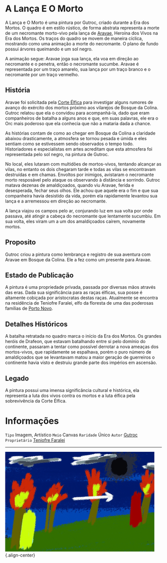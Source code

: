 <!-- TITLE: A Lança E O Morto -->
<!-- SUBTITLE: Visão geral sobre A Lança E O Morto -->

# A Lança E O Morto
A Lança e O Morto é uma pintura por Gutroc, criado durante a Era dos Mortos. O quadro é em estilo rústico, de forma abstrata representa a morte de um necromante morto-vivo pela lança de [Aravae](http://localhost/individuos/aravae#aravae), Heroína dos Vivos na Era dos Mortos. Os traços do quadro se movem de maneira cíclica, mostrando como uma animação a morte do necromante. O plano de fundo possui árvores queimando e um sol negro.

A animação segue: Aravae joga sua lança, ela voa em direção ao necromante e o penetra, então o necromante sucumbe. Aravae é representada por um traço amarelo, sua lança por um traço branco e o necromante por um traço vermelho. 

## História

Aravae foi solicitada pela [Corte Élfica](http://localhost/faccoes/nacoes#nacoes) para investigar alguns rumores de avanço do exército dos mortos próximo aos vilarejos de Bosque da Colina. Gutroc relatou que ela o convidou para acompanhá-la, dado que eram companheiros de batalha a alguns anos e que, em suas palavras, ele era o Orc mais poderoso que ela conhecia que não a mataria dada a chance. 

As histórias contam de como ao chegar em Bosque da Colina a claridade abaixou drasticamente, a atmosfera se tornou pesada e úmida e eles sentiam como se estivessem sendo observados o tempo todo. Historiadores e especialistas em artes acreditam que esta atmosfera foi representada pelo sol negro, na pintura de Gutroc.

No local, eles lutaram com multidões de mortos-vivos, tentando alcançar as vilas, no entanto os dois chegaram tarde e todas as vilas se encontravam destruídas e em chamas. Envoltos por inimigos, avistaram o necromante morto resposável pelo ataque os observando à distância e sorrindo. Gutroc matava dezenas de amaldiçoados, quando viu Aravae, ferida e desesperada, fechar seus olhos. Ele achou que aquele era o fim e que sua companheira havia desistido da vida, porém ela rapidamente levantou sua lança e a arremessou em direção ao necromante. 

A lança viajou os campos pelo ar, conjurando luz em sua volta por onde passava, até atingir a cabeça do necromante que lentamente sucumbiu. Em sua volta, eles viram um a um dos amaldiçoados caírem, novamente mortos.

## Proposito
Gutroc criou a pintura como lembrança e registro de sua aventura com Aravae em Bosque da Colina. Ele a fez como um presente para Aravae.

## Estado de Publicação
A pintura é uma propriedade privada, passada por diversas mãos através das eras. Dada sua significância para as raças élficas, sua posse é altamente cobiçada por aristocratas destas raças. Atualmente se encontra na residência de Teniofre Faralei, elfo da floresta de uma das poderosas famílias de [Porto Novo](http://localhost/lugares/plano-material/drafeon/sudeste-de-drafeon/porto-novo#porto-novo).

## Detalhes Históricos
A batalha retratada no quadro marca o início da Era dos Mortos. Os grandes heróis de Drafeon, que estavam batalhando entre si pelo domínio do continente, passaram a tentar como possível derrotar a nova ameaças dos mortos-vivos, que rapidamente se espalhava, porém o puro número de amaldiçoados que se levantavam matou a maior geração de guerreiros o continente havia visto e destruiu grande parte dos impérios em ascensão.

## Legado
A pintura possui uma imensa significância cultural e histórica, ela representa a luta dos vivos contra os mortos e a luta élfica pela sobrevivência da Corte Élfica.

# Informações
`Tipo` Imagem, Artístico
`Meio` Canvas
`Raridade` Único
`Autor` [Gutroc](http://localhost/individuos/gutroc#gutroc)
`Proprietário` [Teniofre Faralei](http://localhost/individuos/teniofre-faralei#teniofre-faralei)

-----

![16 C 4 A 31 E 7 Aafa 5 E 11 C 2 Fbd 84 B 29 E 1317](/uploads/itens/16-c-4-a-31-e-7-aafa-5-e-11-c-2-fbd-84-b-29-e-1317.gif "16 C 4 A 31 E 7 Aafa 5 E 11 C 2 Fbd 84 B 29 E 1317"){.align-center}
